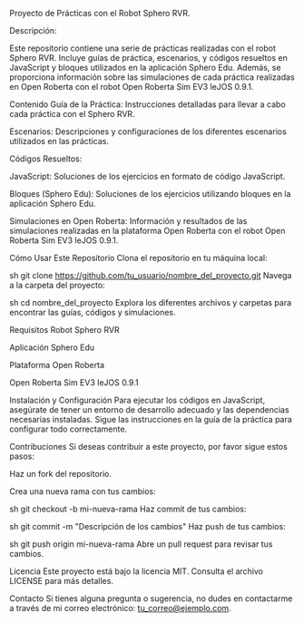 Proyecto de Prácticas con el Robot Sphero RVR.

Descripción:

Este repositorio contiene una serie de prácticas realizadas con el robot Sphero RVR. Incluye guías de práctica, escenarios, y códigos resueltos en JavaScript y bloques utilizados en la aplicación Sphero Edu. Además, se proporciona información sobre las simulaciones de cada práctica realizadas en Open Roberta con el robot Open Roberta Sim EV3 leJOS 0.9.1.

Contenido
Guía de la Práctica: Instrucciones detalladas para llevar a cabo cada práctica con el Sphero RVR.

Escenarios: Descripciones y configuraciones de los diferentes escenarios utilizados en las prácticas.

Códigos Resueltos:

JavaScript: Soluciones de los ejercicios en formato de código JavaScript.

Bloques (Sphero Edu): Soluciones de los ejercicios utilizando bloques en la aplicación Sphero Edu.

Simulaciones en Open Roberta: Información y resultados de las simulaciones realizadas en la plataforma Open Roberta con el robot Open Roberta Sim EV3 leJOS 0.9.1.

Cómo Usar Este Repositorio
Clona el repositorio en tu máquina local:

sh
git clone https://github.com/tu_usuario/nombre_del_proyecto.git
Navega a la carpeta del proyecto:

sh
cd nombre_del_proyecto
Explora los diferentes archivos y carpetas para encontrar las guías, códigos y simulaciones.

Requisitos
Robot Sphero RVR

Aplicación Sphero Edu

Plataforma Open Roberta

Open Roberta Sim EV3 leJOS 0.9.1

Instalación y Configuración
Para ejecutar los códigos en JavaScript, asegúrate de tener un entorno de desarrollo adecuado y las dependencias necesarias instaladas. Sigue las instrucciones en la guía de la práctica para configurar todo correctamente.

Contribuciones
Si deseas contribuir a este proyecto, por favor sigue estos pasos:

Haz un fork del repositorio.

Crea una nueva rama con tus cambios:

sh
git checkout -b mi-nueva-rama
Haz commit de tus cambios:

sh
git commit -m "Descripción de los cambios"
Haz push de tus cambios:

sh
git push origin mi-nueva-rama
Abre un pull request para revisar tus cambios.

Licencia
Este proyecto está bajo la licencia MIT. Consulta el archivo LICENSE para más detalles.

Contacto
Si tienes alguna pregunta o sugerencia, no dudes en contactarme a través de mi correo electrónico: tu_correo@ejemplo.com.

